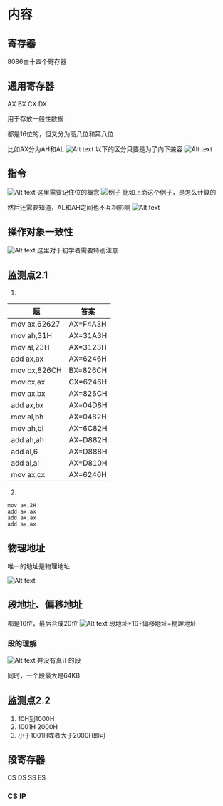 # 内容
## 寄存器
8086由十四个寄存器

## 通用寄存器
AX BX CX DX

用于存放一般性数据

都是16位的，但又分为高八位和第八位

比如AX分为AH和AL
![Alt text](image-2.png)
以下的区分只要是为了向下兼容
![Alt text](image-3.png)
## 指令
![Alt text](image-4.png)
这里需要记住位的概念
![例子](image-5.png)
比如上面这个例子，是怎么计算的

然后还需要知道，AL和AH之间也不互相影响
![Alt text](image-6.png)

## 操作对象一致性
![Alt text](image-7.png)
这里对于初学者需要特别注意

## 监测点2.1
1.
|题|答案|
|---|---|
|mov ax,62627	|AX=F4A3H|
|mov ah,31H	|AX=31A3H|
|mov al,23H	|AX=3123H|
|add ax,ax	|AX=6246H|
|mov bx,826CH	|BX=826CH|
|mov cx,ax	|CX=6246H|
|mov ax,bx	|AX=826CH|
|add ax,bx	|AX=04D8H|
|mov al,bh	|AX=0482H|
|mov ah,bl	|AX=6C82H|
|add ah,ah	|AX=D882H|
|add al,6	|AX=D888H|
|add al,al	|AX=D810H|
|mov ax,cx	|AX=6246H|
2.
```8086 assembly
mov ax,2H
add ax,ax
add ax,ax
add ax,ax
```
## 物理地址
唯一的地址是物理地址

![Alt text](image-8.png)
## 段地址、偏移地址
都是16位，最后合成20位
![Alt text](image-9.png)
段地址*16+偏移地址=物理地址

### 段的理解
![Alt text](image-10.png)
并没有真正的段

同时，一个段最大是64KB

## 监测点2.2
1. 10H到1000H
2. 1001H 2000H
3. 小于1001H或者大于2000H即可

## 段寄存器
CS DS SS ES
### CS IP
